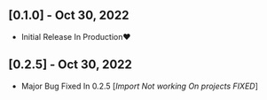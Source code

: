 ## [0.1.0] - Oct 30, 2022

- Initial Release In Production❤️

## [0.2.5] - Oct 30, 2022

- Major Bug Fixed In 0.2.5 [*Import Not working On projects FIXED*]
